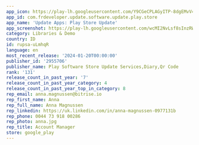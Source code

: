 ```yaml
---
app_icon: https://play-lh.googleusercontent.com/Y9CGeCPLAGyITP-8dgEMvV4E2F5dm-NEUNBf_r8SrSW25HMJ9RiQd138GJfj31MM7t8
app_id: com.frdeveloper.update.software.update.play.store
app_name: 'Update Apps: Play Store Update'
app_screenshot: https://play-lh.googleusercontent.com/wcMI2NvLsf8sInzRWW8IpV2gxqQhotiIyE33kQkbfFQkMol3ykU_L0kY4fDkhTKhokhQ
category: Libraries & Demo
country: ID
id: rupsa-uLmhqR
language: en
most_recent_release: '2024-01-20T00:00:00'
publisher_id: '2955706'
publisher_name: Play Software Store Update Services,Diary,Qr Code
rank: '131'
release_count_in_past_year: '7'
release_count_in_past_year_category: 4
release_count_in_past_year_top_in_category: 8
rep_email: anna.magnussen@bitrise.io
rep_first_name: Anna
rep_full_name: Anna Magnussen
rep_linkedin: https://uk.linkedin.com/in/anna-magnussen-0977131b
rep_phone: 0044 73 918 00286
rep_photo: anna.jpg
rep_title: Account Manager
store: google_play
---
```

